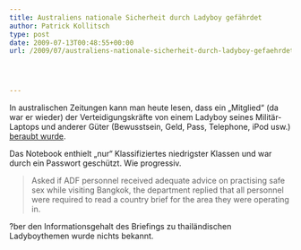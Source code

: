 ```yaml
---
title: Australiens nationale Sicherheit durch Ladyboy gefährdet
author: Patrick Kollitsch
type: post
date: 2009-07-13T00:48:55+00:00
url: /2009/07/australiens-nationale-sicherheit-durch-ladyboy-gefaehrdet/




---
```

In australischen Zeitungen kann man heute lesen, dass ein &#8222;Mitglied&#8220; (da war er wieder) der Verteidigungskräfte von einem Ladyboy seines Militär-Laptops und anderer Güter (Bewusstsein, Geld, Pass, Telephone, iPod usw.) [beraubt wurde][1]. 

Das Notebook enthielt &#8222;nur&#8220; Klassifiziertes niedrigster Klassen und war durch ein Passwort geschützt. Wie progressiv. 

> Asked if <span class="caps">ADF</span> personnel received adequate advice on practising safe sex while visiting Bangkok, the department replied that all personnel were required to read a country brief for the area they were operating in.

?ber den Informationsgehalt des Briefings zu thailändischen Ladyboythemen wurde nichts bekannt.

 [1]: http://www.theaustralian.news.com.au/story/0,25197,25763444-5013404,00.html